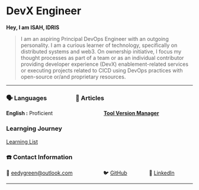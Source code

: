 # DevX Engineer

**Hey, I am ISAH, IDRIS**

> I am an aspiring Principal DevOps Engineer with an outgoing personality. I am a curious learner of technology, specifically on distributed systems and web3. On ownership initiative, I focus my thought processes as part of a team or as an individual contributor providing developer experience (DevX) enablement-related services or executing projects related to CICD using DevOps practices with open-source or/and proprietary resources.

---

### 🗣 Languages                    📜 Articles

**English :** Proficient                                   **[Tool Version Manager](https://www.notion.so/Tool-Version-Manager-e8280abe22094d219853ee02bf075e40)**


### Learnging Journey

[Learning List ](continuous-learning/list/)

### ☎️ Contact Information

📧 eedygreen@outlook.com                              🐦 [GitHub](https://github.com/eedygreen)                        🔗 [LinkedIn](https://www.linkedin.com/in/i-idris-289527108/)               

---